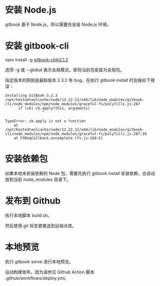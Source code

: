 # 安装 Node.js

gitbook 基于 Node.js，所以需要先安装 Node.js 环境。

# 安装 gitbook-cli

npm install -g gitbook-cli@2.1.2

选项 -g 或 --global 表示全局模式，即将当前包安装为全局包。

指定版本的原因是最新版本 2.3.2 有 bug，在执行 gitbook install 时会报如下错误：
```
Installing GitBook 3.2.3
/opt/hostedtoolcache/node/12.22.12/x64/lib/node_modules/gitbook-cli/node_modules/npm/node_modules/graceful-fs/polyfills.js:287
      if (cb) cb.apply(this, arguments)
                 ^

TypeError: cb.apply is not a function
    at /opt/hostedtoolcache/node/12.22.12/x64/lib/node_modules/gitbook-cli/node_modules/npm/node_modules/graceful-fs/polyfills.js:287:18
    at FSReqCallback.oncomplete (fs.js:169:5)
```
# 安装依赖包

如果本地未安装依赖的 Node 包，需要先执行 gitbook install 安装依赖，会自动放到当前 node_modules 目录下。

# 发布到 Github

执行本地脚本 build.sh。

然后使用 git 将变更推送到远端仓库。

# 本地预览

执行 gitbook serve 进行本地预览。

自动构建发布，因为请参见 Github Action 脚本 .github/workflows/deploy.yml。